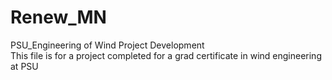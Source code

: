# Renew_MN
PSU_Engineering of Wind Project Development \
This file is for a project completed for a grad certificate in wind engineering at PSU


